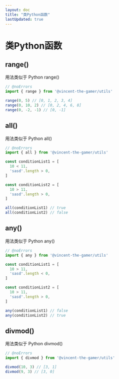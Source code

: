 ```yaml
---
layout: doc
title: "类Python函数"
lastUpdated: true
---
```


# 类Python函数

## range()

用法类似于 Python range()

```ts twoslash
// @noErrors
import { range } from '@vincent-the-gamer/utils'

range(0, 5) // [0, 1, 2, 3, 4]
range(0, 10, 2) // [0, 2, 4, 6, 8]
range(0, -2, -1) // [0, -1]
```

## all()

用法类似于 Python all()

```ts twoslash
// @noErrors
import { all } from '@vincent-the-gamer/utils'

const conditionList1 = [
  10 < 11,
  'sasd'.length > 0,
]

const conditionList2 = [
  10 > 11,
  'sasd'.length > 0,
]

all(conditionList1) // true
all(conditionList2) // false
```

## any()

用法类似于 Python any()

```ts twoslash
// @noErrors
import { any } from '@vincent-the-gamer/utils'

const conditionList1 = [
  10 > 11,
  'sasd'.length < 0,
]

const conditionList2 = [
  10 > 11,
  'sasd'.length > 0,
]

any(conditionList1) // false
any(conditionList2) // true
```

## divmod()

用法类似于 Python divmod()

```ts twoslash
// @noErrors
import { divmod } from '@vincent-the-gamer/utils'

divmod(10, 3) // [3, 1]
divmod(9, 3) // [3, 0]
```
